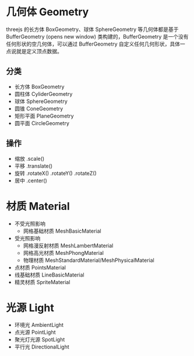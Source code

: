 # 几何体 Geometry
threejs 的长方体 BoxGeometry、球体 SphereGeometry 等几何体都是基于 BufferGeometry (opens new window) 类构建的，BufferGeometry 是一个没有任何形状的空几何体，可以通过 BufferGeometry 自定义任何几何形状，具体一点说就是定义顶点数据。

## 分类
- 长方体 BoxGeometry
- 圆柱体 CyliderGeometry
- 球体 SphereGeometry
- 圆锥 ConeGeometry
- 矩形平面 PlaneGeometry
- 圆平面 CircleGeometry

## 操作
- 缩放 .scale()
- 平移 .translate()
- 旋转 .rotateX() .rotateY() .rotateZ()
- 居中 .center()

# 材质 Material
- 不受光照影响
  - 网格基础材质 MeshBasicMaterial
- 受光照影响
  - 网格漫反射材质 MeshLambertMaterial
  - 网格高光材质 MeshPhongMaterial
  - 物理材质 MeshStandardMaterial/MeshPhysicalMaterial
- 点材质 PointsMaterial
- 线基础材质 LineBasicMaterial
- 精灵材质 SpriteMaterial

# 光源 Light
- 环境光 AmbientLight
- 点光源 PointLight
- 聚光灯光源 SpotLight
- 平行光 DirectionalLight


